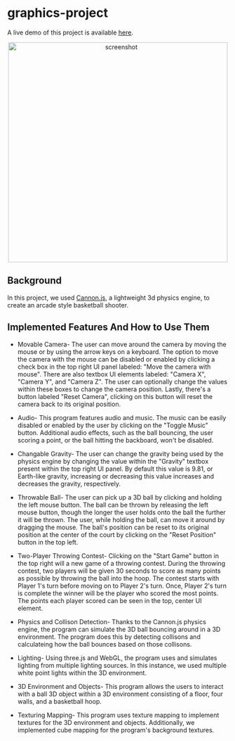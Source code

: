 # graphics-project
A live demo of this project is available [here](https://jacksonhorton.github.io/graphics-project/game.html).

<p align="center">
  <img width="500" alt="screenshot" src="https://github.com/jacksonhorton/graphics-project/assets/59177560/0d2a4ea8-1ea4-49d2-9109-1159620c689c">
</p>

## Background
In this project, we used [Cannon.js](https://github.com/schteppe/cannon.js), a lightweight 3d physics engine, to create an arcade style basketball shooter.

## Implemented Features And How to Use Them
* Movable Camera- The user can move around the camera by moving the mouse or by using the arrow keys on a keyboard. 
The option to move the camera with the mouse can be disabled or enabled by clicking a check box in the 
top right UI panel labeled: "Move the camera with mouse".  There are also textbox UI elements labeled: 
"Camera X", "Camera Y", and "Camera Z". The user can optionally change the values within these boxes to 
change the camera position. Lastly, there's a button labeled "Reset Camera", clicking on this button will 
reset the camera back to its original position.

* Audio- This program features audio and music. The music can be easily disabled or enabled by the user by 
clicking on the "Toggle Music" button. Additional audio effects, such as the ball bouncing, the user scoring a 
point, or the ball hitting the backboard, won't be disabled.

* Changable Gravity- The user can change the gravity being used by the physics engine by changing the value within the "Gravity"
 textbox present within the top right UI panel. By default this value is 9.81, or Earth-like gravity, increasing or 
decreasing this value increases and decreases the gravity, respectively.

* Throwable Ball- The user can pick up a 3D ball by clicking and holding the left mouse button. The ball can be thrown 
by releasing the left mouse button, though the longer the user holds onto the ball the further it will be thrown. The user, 
while holding the ball, can move it around by dragging the mouse. The ball's position can be reset to its original position 
at the center of the court by clicking on the "Reset Position" button in the top left.

* Two-Player Throwing Contest- Clicking on the "Start Game" button in the top right will a new game of a throwing contest. 
During the throwing contest, two players will be given 30 seconds to score as many points as possible by throwing the ball 
into the hoop. The contest starts with Player 1's turn before moving on to Player 2's turn. Once, Player 2's turn is complete
 the winner will be the player who scored the most points. The points each player scored can be seen in the top, center UI element.

* Physics and Collison Detection- Thanks to the Cannon.js physics engine, the program can simulate the 3D ball bouncing around
in a 3D environment. The program does this by detecting collisons and calculateing how the ball bounces based on those collisons.

* Lighting- Using three.js and WebGL, the program uses and simulates lighting from multiple lighting sources. In this instance, 
we used multiple white point lights within the 3D environment.

* 3D Environment and Objects- This program allows the users to interact with a ball 3D object within a 3D environment consisting
 of a floor, four walls, and a basketball hoop.

* Texturing Mapping- This program uses texture mapping to implement textures for the 3D environment and objects. Additionally, 
we implemented cube mapping for the program's background textures.
